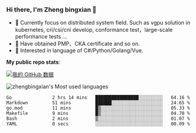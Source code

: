 ### Hi there, I'm Zheng bingxian  👋

* 📖  Currently focus on distributed system field. Such as vgpu solution in kubernetes, cri/csi/cni develop, conformance test，large-scale performance tests ...
* 🌱  Have obtained PMP、CKA certificate and so on.
* 👯  Interested in language of C#/Python/Golang/Vue.

**My public repo stats**:

[![我的 GitHub 数据](https://github-readme-stats.vercel.app/api?username=zhengbingxian&theme=merko)]()

![zhengbingxian's Most used languages](https://github-readme-stats.vercel.app/api/top-langs/?username=zhengbingxian&layout=compact&hide_border=true&langs_count=10)

<!--START_SECTION:waka-->

```text
Go               2 hrs 14 mins   ████████████████░░░░░░░░░   64.16 %
Markdown         51 mins         ██████░░░░░░░░░░░░░░░░░░░   24.65 %
go.mod           11 mins         █▒░░░░░░░░░░░░░░░░░░░░░░░   05.33 %
Makefile         9 mins          █▒░░░░░░░░░░░░░░░░░░░░░░░   04.70 %
Bash             2 mins          ▒░░░░░░░░░░░░░░░░░░░░░░░░   01.07 %
YAML             0 secs          ░░░░░░░░░░░░░░░░░░░░░░░░░   00.09 %
```

<!--END_SECTION:waka-->

